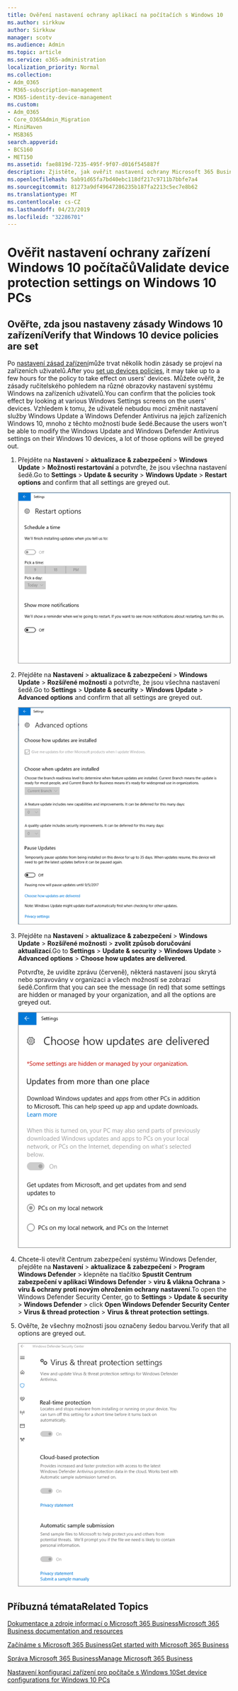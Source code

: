 ```yaml
---
title: Ověření nastavení ochrany aplikací na počítačích s Windows 10
ms.author: sirkkuw
author: Sirkkuw
manager: scotv
ms.audience: Admin
ms.topic: article
ms.service: o365-administration
localization_priority: Normal
ms.collection:
- Adm_O365
- M365-subscription-management
- M365-identity-device-management
ms.custom:
- Adm_O365
- Core_O365Admin_Migration
- MiniMaven
- MSB365
search.appverid:
- BCS160
- MET150
ms.assetid: fae8819d-7235-495f-9f07-d016f545887f
description: Zjistěte, jak ověřit nastavení ochrany Microsoft 365 Business aplikace v zařízení Windows 10.
ms.openlocfilehash: 5ab91d65fa7bd40ebc118df217c9711b7bbfe7a4
ms.sourcegitcommit: 81273a9df49647286235b187fa2213c5ec7e8b62
ms.translationtype: MT
ms.contentlocale: cs-CZ
ms.lasthandoff: 04/23/2019
ms.locfileid: "32286701"
---
```

# <a name="validate-device-protection-settings-on-windows-10-pcs"></a><span data-ttu-id="60a3d-103">Ověřit nastavení ochrany zařízení Windows 10 počítačů</span><span class="sxs-lookup"><span data-stu-id="60a3d-103">Validate device protection settings on Windows 10 PCs</span></span>

## <a name="verify-that-windows-10-device-policies-are-set"></a><span data-ttu-id="60a3d-104">Ověřte, zda jsou nastaveny zásady Windows 10 zařízení</span><span class="sxs-lookup"><span data-stu-id="60a3d-104">Verify that Windows 10 device policies are set</span></span>

<span data-ttu-id="60a3d-105">Po [nastavení zásad zařízení](protection-settings-for-windows-10-pcs.md)může trvat několik hodin zásady se projeví na zařízeních uživatelů.</span><span class="sxs-lookup"><span data-stu-id="60a3d-105">After you [set up devices policies](protection-settings-for-windows-10-pcs.md), it may take up to a few hours for the policy to take effect on users' devices.</span></span> <span data-ttu-id="60a3d-106">Můžete ověřit, že zásady ručitelského pohledem na různé obrazovky nastavení systému Windows na zařízeních uživatelů.</span><span class="sxs-lookup"><span data-stu-id="60a3d-106">You can confirm that the policies took effect by looking at various Windows Settings screens on the users' devices.</span></span> <span data-ttu-id="60a3d-107">Vzhledem k tomu, že uživatelé nebudou moci změnit nastavení služby Windows Update a Windows Defender Antivirus na jejich zařízeních Windows 10, mnoho z těchto možností bude šedé.</span><span class="sxs-lookup"><span data-stu-id="60a3d-107">Because the users won't be able to modify the Windows Update and Windows Defender Antivirus settings on their Windows 10 devices, a lot of those options will be greyed out.</span></span>
  
1. <span data-ttu-id="60a3d-108">Přejděte na **Nastavení** \> **aktualizace &amp; zabezpečení** \> **Windows Update** \> **Možnosti restartování** a potvrďte, že jsou všechna nastavení šedě.</span><span class="sxs-lookup"><span data-stu-id="60a3d-108">Go to **Settings** \> **Update &amp; security** \> **Windows Update** \> **Restart options** and confirm that all settings are greyed out.</span></span> 
    
    ![Všechny možnosti restartování jsou označeny šedou barvou.](media/31308da9-18b0-47c5-bbf6-d5fa6747c376.png)
  
2. <span data-ttu-id="60a3d-110">Přejděte na **Nastavení** \> **aktualizace &amp; zabezpečení** \> **Windows Update** \> **Rozšířené možnosti** a potvrďte, že jsou všechna nastavení šedě.</span><span class="sxs-lookup"><span data-stu-id="60a3d-110">Go to **Settings** \> **Update &amp; security** \> **Windows Update** \> **Advanced options** and confirm that all settings are greyed out.</span></span> 
    
    ![Možnosti aktualizace Windows Advanced se všechny zobrazí šedě.](media/049cf281-d503-4be9-898b-c0a3286c7fc2.png)
  
3. <span data-ttu-id="60a3d-112">Přejděte na **Nastavení** \> **aktualizace &amp; zabezpečení** \> **Windows Update** \> **Rozšířené možnosti** \> **zvolit způsob doručování aktualizací**.</span><span class="sxs-lookup"><span data-stu-id="60a3d-112">Go to **Settings** \> **Update &amp; security** \> **Windows Update** \> **Advanced options** \> **Choose how updates are delivered**.</span></span>
    
    <span data-ttu-id="60a3d-113">Potvrďte, že uvidíte zprávu (červeně), některá nastavení jsou skrytá nebo spravovány v organizaci a všech možností se zobrazí šedě.</span><span class="sxs-lookup"><span data-stu-id="60a3d-113">Confirm that you can see the message (in red) that some settings are hidden or managed by your organization, and all the options are greyed out.</span></span>
    
    ![Zvolit způsob doručování aktualizací stránky označuje nastavení skrytých nebo spravuje vaše organizace.](media/6b3e37c5-da41-4afd-9983-b4f406216b59.png)
  
4. <span data-ttu-id="60a3d-115">Chcete-li otevřít Centrum zabezpečení systému Windows Defender, přejděte na **Nastavení** \> **aktualizace &amp; zabezpečení** \> **Program Windows Defender** \> klepněte na tlačítko **Spustit Centrum zabezpečení v aplikaci Windows Defender** \> **viru &amp; vlákna Ochrana** \> **viru &amp; ochrany proti novým ohrožením ochrany nastavení**.</span><span class="sxs-lookup"><span data-stu-id="60a3d-115">To open the Windows Defender Security Center, go to **Settings** \> **Update &amp; security** \> **Windows Defender** \> click **Open Windows Defender Security Center** \> **Virus &amp; thread protection** \> **Virus &amp; threat protection settings**.</span></span> 
    
5. <span data-ttu-id="60a3d-116">Ověřte, že všechny možnosti jsou označeny šedou barvou.</span><span class="sxs-lookup"><span data-stu-id="60a3d-116">Verify that all options are greyed out.</span></span> 
    
    ![Nastavení ochrany proti virům a ohrožením jsou označeny šedou barvou.](media/9ca68d40-a5d9-49d7-92a4-c581688b5926.png)
  
## <a name="related-topics"></a><span data-ttu-id="60a3d-118">Příbuzná témata</span><span class="sxs-lookup"><span data-stu-id="60a3d-118">Related Topics</span></span>

[<span data-ttu-id="60a3d-119">Dokumentace a zdroje informací o Microsoft 365 Business</span><span class="sxs-lookup"><span data-stu-id="60a3d-119">Microsoft 365 Business documentation and resources</span></span>](https://go.microsoft.com/fwlink/p/?linkid=853701)
  
[<span data-ttu-id="60a3d-120">Začínáme s Microsoft 365 Business</span><span class="sxs-lookup"><span data-stu-id="60a3d-120">Get started with Microsoft 365 Business</span></span>](microsoft-365-business-overview.md)
  
[<span data-ttu-id="60a3d-121">Správa Microsoft 365 Business</span><span class="sxs-lookup"><span data-stu-id="60a3d-121">Manage Microsoft 365 Business</span></span>](manage.md)
  
[<span data-ttu-id="60a3d-122">Nastavení konfigurací zařízení pro počítače s Windows 10</span><span class="sxs-lookup"><span data-stu-id="60a3d-122">Set device configurations for Windows 10 PCs</span></span>](protection-settings-for-windows-10-pcs.md)
  

